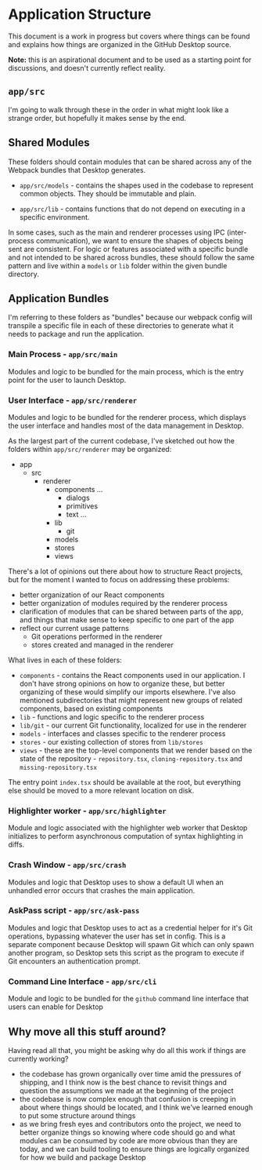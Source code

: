 # Application Structure

This document is a work in progress but covers where things can be found and
explains how things are organized in the GitHub Desktop source.

**Note:** this is an aspirational document and to be used as a starting point
for discussions, and doesn't currently reflect reality.

## `app/src`

I'm going to walk through these in the order in what might look like a strange
order, but hopefully it makes sense by the end.

## Shared Modules

These folders should contain modules that can be shared across any of the
Webpack bundles that Desktop generates.

 - `app/src/models` - contains the shapes used in the codebase to represent
common objects. They should be immutable and plain.

 - `app/src/lib` - contains functions that do not depend on executing in a
 specific environment.

In some cases, such as the main and renderer processes using IPC (inter-process
communication), we want to ensure the shapes of objects being sent are
consistent. For logic or features associated with a specific bundle and not
intended to be shared across bundles, these should follow the same pattern and
live within a `models` or `lib` folder within the given bundle directory.

## Application Bundles

I'm referring to these folders as "bundles" because our webpack config will
transpile a specific file in each of these directories to generate what it
needs to package and run the application.

### Main Process - `app/src/main`

Modules and logic to be bundled for the main process, which is the entry point
for the user to launch Desktop.

### User Interface - `app/src/renderer`

Modules and logic to be bundled for the renderer process, which displays the
user interface and handles most of the data management in Desktop.

As the largest part of the current codebase, I've sketched out how the folders
within `app/src/renderer` may be organized:

 - app
    - src
       - renderer
          - components
            ... 
            - dialogs
            - primitives
            - text
            ...
          - lib
             - git
          - models
          - stores
          - views

There's a lot of opinions out there about how to structure React projects, but
for the moment I wanted to focus on addressing these problems:

 - better organization of our React components
 - better organization of modules required by the renderer process
 - clarification of modules that can be shared between parts of the app, and
   things that make sense to keep specific to one part of the app
 - reflect our current usage patterns
    - Git operations performed in the renderer
    - stores created and managed in the renderer

What lives in each of these folders:

 - `components` - contains the React components used in our application. I don't
   have strong opinions on how to organize these, but better organizing of these
   would simplify our imports elsewhere. I've also mentioned subdirectories that
   might represent new groups of related components, based on existing components
 - `lib` - functions and logic specific to the renderer process
 - `lib/git` - our current Git functionality, localized for use in the renderer
 - `models` - interfaces and classes specific to the renderer process
 - `stores` - our existing collection of stores from `lib/stores`
 - `views` - these are the top-level components that we render based on the state
   of the repository - `repository.tsx`, `cloning-repository.tsx` and 
   `missing-repository.tsx`

The entry point `index.tsx` should be available at the root, but everything else
should be moved to a more relevant location on disk.

### Highlighter worker - `app/src/highlighter`

Module and logic associated with the highlighter web worker that Desktop
initializes to perform asynchronous computation of syntax highlighting in diffs.

### Crash Window - `app/src/crash`

Modules and logic that Desktop uses to show a default UI when an unhandled error
occurs that crashes the main application.

### AskPass script - `app/src/ask-pass`

Modules and logic that Desktop uses to act as a credential helper for it's Git
operations, bypassing whatever the user has set in config. This is a separate
component because Desktop will spawn Git which can only spawn another program,
so Desktop sets this script as the program to execute if Git encounters an
authentication prompt.

### Command Line Interface - `app/src/cli`

Module and logic to be bundled for the `github` command line interface that
users can enable for Desktop

## Why move all this stuff around?

Having read all that, you might be asking why do all this work if things are
currently working?

 - the codebase has grown organically over time amid the pressures of shipping,
   and I think now is the best chance to revisit things and question the
   assumptions we made at the beginning of the project
 - the codebase is now complex enough that confusion is creeping in about
   where things should be located, and I think we've learned enough to put some
   structure around things
 - as we bring fresh eyes and contributors onto the project, we need to better
   organize things so knowing where code should go and what modules can be
   consumed by code are more obvious than they are today, and we can build
   tooling to ensure things are logically organized for how we build and package
   Desktop
